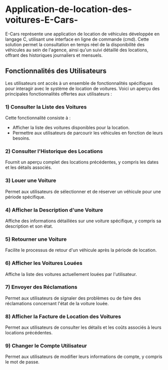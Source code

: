 # Application-de-location-des-voitures-E-Cars-
E-Cars représente une application de location de véhicules développée en langage C, utilisant une interface en ligne de commande (cmd). Cette solution permet la consultation en temps réel de la disponibilité des véhicules au sein de l'agence, ainsi qu'un suivi détaillé des locations, offrant des historiques journaliers et mensuels.
## Fonctionnalités des Utilisateurs

Les utilisateurs ont accès à un ensemble de fonctionnalités spécifiques pour interagir avec le système de location de voitures. Voici un aperçu des principales fonctionnalités offertes aux utilisateurs :

### 1) Consulter la Liste des Voitures

Cette fonctionnalité consiste à :
- Afficher la liste des voitures disponibles pour la location.
- Permettre aux utilisateurs de parcourir les véhicules en fonction de leurs besoins.

### 2) Consulter l'Historique des Locations

Fournit un aperçu complet des locations précédentes, y compris les dates et les détails associés.

### 3) Louer une Voiture

Permet aux utilisateurs de sélectionner et de réserver un véhicule pour une période spécifique.

### 4) Afficher la Description d'une Voiture

Affiche des informations détaillées sur une voiture spécifique, y compris sa description et son état.

### 5) Retourner une Voiture

Facilite le processus de retour d'un véhicule après la période de location.

### 6) Afficher les Voitures Louées

Affiche la liste des voitures actuellement louées par l'utilisateur.

### 7) Envoyer des Réclamations

Permet aux utilisateurs de signaler des problèmes ou de faire des réclamations concernant l'état de la voiture louée.

### 8) Afficher la Facture de Location des Voitures

Permet aux utilisateurs de consulter les détails et les coûts associés à leurs locations précédentes.

### 9) Changer le Compte Utilisateur

Permet aux utilisateurs de modifier leurs informations de compte, y compris le mot de passe.

